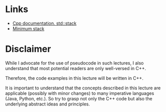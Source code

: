 # Links

- [Cpp documentation. std::stack](https://en.cppreference.com/w/cpp/container/stack)
- [Minimum stack](https://cp-algorithms.com/data_structures/stack_queue_modification.html#stack-modification)

# Disclaimer

While I advocate for the use of pseudocode in such lectures, I also understand that most potential readers are only well-versed in C++.

Therefore, the code examples in this lecture will be written in C++.

It is important to understand that the concepts described in this lecture are applicable (possibly with minor changes) to many imperative languages (Java, Python, etc.). So try to grasp not only the C++ code but also the underlying abstract ideas and principles.